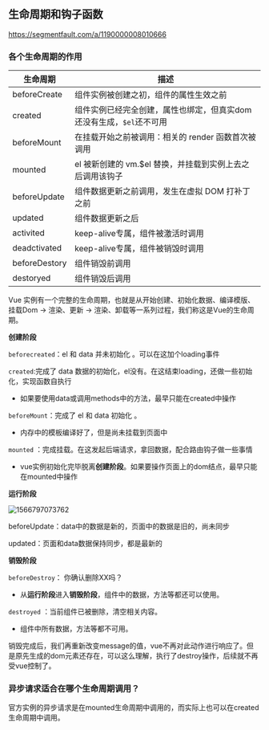 ## 生命周期和钩子函数

https://segmentfault.com/a/1190000008010666

### 各个生命周期的作用

| 生命周期      | 描述                                                         |
| ------------- | ------------------------------------------------------------ |
| beforeCreate  | 组件实例被创建之初，组件的属性生效之前                       |
| created       | 组件实例已经完全创建，属性也绑定，但真实dom还没有生成，`$el`还不可用 |
| beforeMount   | 在挂载开始之前被调用：相关的 render 函数首次被调用           |
| mounted       | el 被新创建的 vm.$el 替换，并挂载到实例上去之后调用该钩子    |
| beforeUpdate  | 组件数据更新之前调用，发生在虚拟 DOM 打补丁之前              |
| updated       | 组件数据更新之后                                             |
| activited     | keep-alive专属，组件被激活时调用                             |
| deadctivated  | keep-alive专属，组件被销毁时调用                             |
| beforeDestory | 组件销毁前调用                                               |
| destoryed     | 组件销毁后调用                                               |

Vue 实例有一个完整的生命周期，也就是从开始创建、初始化数据、编译模版、挂载Dom -> 渲染、更新 -> 渲染、卸载等一系列过程，我们称这是Vue的生命周期。

**创建阶段**

`beforecreated`：el 和 data 并未初始化 。可以在这加个loading事件 

`created`:完成了 data 数据的初始化，el没有。在这结束loading，还做一些初始化，实现函数自执行 

- 如果要使用data或调用methods中的方法，最早只能在created中操作

`beforeMount`：完成了 el 和 data 初始化 。

- 内存中的模板编译好了，但是尚未挂载到页面中

`mounted` ：完成挂载。在这发起后端请求，拿回数据，配合路由钩子做一些事情

- vue实例初始化完毕脱离**创建阶段**。如果要操作页面上的dom结点，最早只能在mounted中操作



**运行阶段**

![1566797073762](C:\Users\QY\AppData\Roaming\Typora\typora-user-images\1566797073762.png)

beforeUpdate：data中的数据是新的，页面中的数据是旧的，尚未同步

updated：页面和data数据保持同步，都是最新的



**销毁阶段**

`beforeDestroy`： 你确认删除XX吗？ 

- 从**运行阶段**进入**销毁阶段**，组件中的数据，方法等都还可以使用。

`destroyed` ：当前组件已被删除，清空相关内容。

- 组件中所有数据，方法等都不可用。

销毁完成后，我们再重新改变message的值，vue不再对此动作进行响应了。但是原先生成的dom元素还存在，可以这么理解，执行了destroy操作，后续就不再受vue控制了。



### 异步请求适合在哪个生命周期调用？

官方实例的异步请求是在mounted生命周期中调用的，而实际上也可以在created生命周期中调用。


